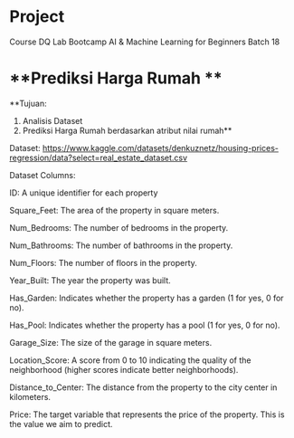 # Project
Course DQ Lab Bootcamp AI & Machine Learning for Beginners 
Batch 18

# **Prediksi Harga Rumah **

**Tujuan:

1. Analisis Dataset
2. Prediksi Harga Rumah berdasarkan atribut nilai rumah**

Dataset:
https://www.kaggle.com/datasets/denkuznetz/housing-prices-regression/data?select=real_estate_dataset.csv


Dataset Columns:

ID: A unique identifier for each property

Square_Feet: The area of the property in square meters.

Num_Bedrooms: The number of bedrooms in the property.

Num_Bathrooms: The number of bathrooms in the property.

Num_Floors: The number of floors in the property.

Year_Built: The year the property was built.

Has_Garden: Indicates whether the property has a garden (1 for yes, 0 for no).

Has_Pool: Indicates whether the property has a pool (1 for yes, 0 for no).

Garage_Size: The size of the garage in square meters.

Location_Score: A score from 0 to 10 indicating the quality of the neighborhood (higher scores indicate better neighborhoods).

Distance_to_Center: The distance from the property to the city center in kilometers.

Price: The target variable that represents the price of the property. This is the value we aim to predict.
